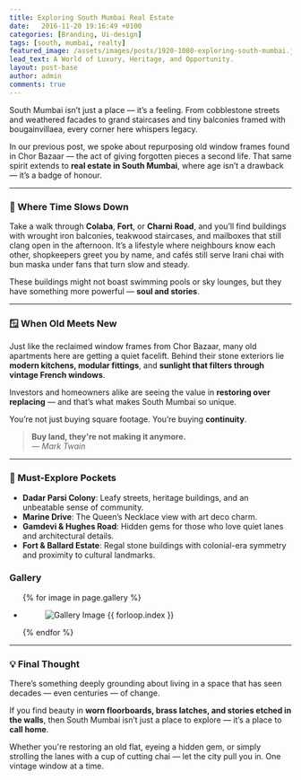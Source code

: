 ```yaml
---
title: Exploring South Mumbai Real Estate
date:   2016-11-20 19:16:49 +0100
categories: [Branding, Ui-design]
tags: [south, mumbai, realty]
featured_image: /assets/images/posts/1920-1080-exploring-south-mumbai.jpeg
lead_text: A World of Luxury, Heritage, and Opportunity.
layout: post-base
author: admin
comments: true
---
```



South Mumbai isn’t just a place — it’s a feeling. From cobblestone streets and weathered facades to grand staircases and tiny balconies framed with bougainvillaea, every corner here whispers legacy.  

In our previous post, we spoke about repurposing old window frames found in Chor Bazaar — the act of giving forgotten pieces a second life. That same spirit extends to **real estate in South Mumbai**, where age isn’t a drawback — it’s a badge of honour.

---

### 🌇 Where Time Slows Down

Take a walk through **Colaba**, **Fort**, or **Charni Road**, and you’ll find buildings with wrought iron balconies, teakwood staircases, and mailboxes that still clang open in the afternoon. It’s a lifestyle where neighbours know each other, shopkeepers greet you by name, and cafés still serve Irani chai with bun maska under fans that turn slow and steady.

These buildings might not boast swimming pools or sky lounges, but they have something more powerful — **soul and stories**.

---

### 🪟 When Old Meets New

Just like the reclaimed window frames from Chor Bazaar, many old apartments here are getting a quiet facelift. Behind their stone exteriors lie **modern kitchens, modular fittings**, and **sunlight that filters through vintage French windows**.

Investors and homeowners alike are seeing the value in **restoring over replacing** — and that’s what makes South Mumbai so unique.  

You’re not just buying square footage. You’re buying **continuity**.

> **Buy land, they're not making it anymore.**  
> — *Mark Twain*

---

### 📍 Must-Explore Pockets

- **Dadar Parsi Colony**: Leafy streets, heritage buildings, and an unbeatable sense of community.
- **Marine Drive**: The Queen’s Necklace view with art deco charm.
- **Gamdevi & Hughes Road**: Hidden gems for those who love quiet lanes and architectural details.
- **Fort & Ballard Estate**: Regal stone buildings with colonial-era symmetry and proximity to cultural landmarks.

### Gallery
<ul class="gallery gallery-columns-2">
  {% for image in page.gallery %}
  <li class="gallery-item">
    <figure>
      <img src="{{ image }}" alt="Gallery Image {{ forloop.index }}">
    </figure>
  </li>
  {% endfor %}
</ul>

---

### 💡 Final Thought  

There’s something deeply grounding about living in a space that has seen decades — even centuries — of change.  

If you find beauty in **worn floorboards, brass latches, and stories etched in the walls**, then South Mumbai isn’t just a place to explore — it’s a place to **call home**.

Whether you're restoring an old flat, eyeing a hidden gem, or simply strolling the lanes with a cup of cutting chai — let the city pull you in. One vintage window at a time.
